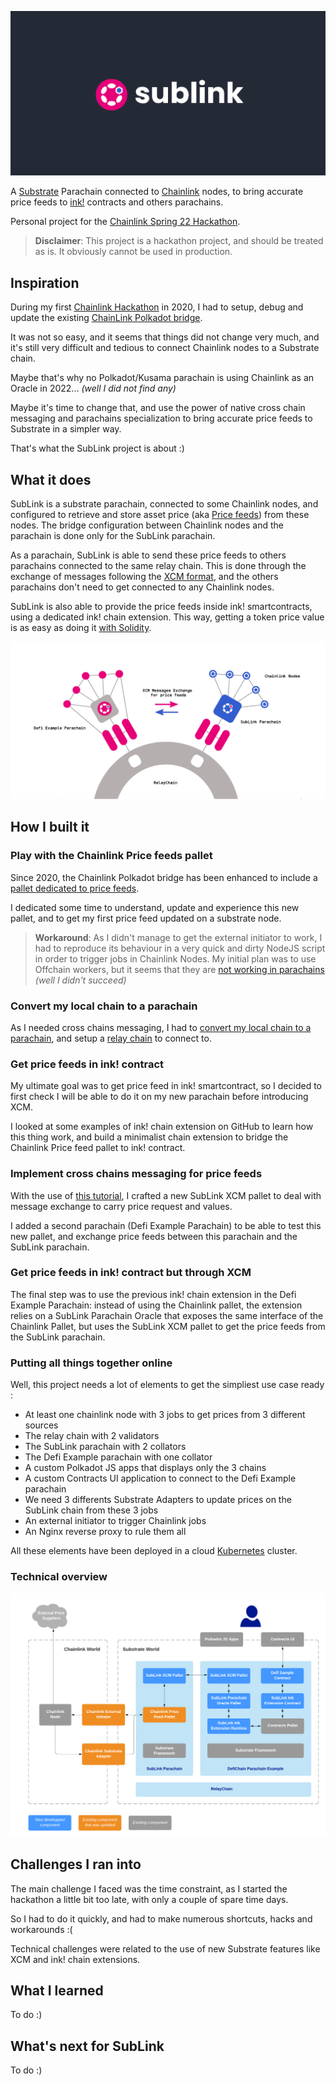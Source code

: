 ![](./images/sublink_text.png)

A [Substrate](https://substrate.io/) Parachain connected to [Chainlink](https://chain.link/) nodes, to bring accurate price feeds to [ink!](https://paritytech.github.io/ink-docs/) contracts and others parachains.

Personal project for the [Chainlink Spring 22 Hackathon](https://chain.link/hackathon).

> **Disclaimer**: This project is a hackathon project, and should be treated as is. It obviously cannot be used in production.
## Inspiration

During my first [Chainlink Hackathon](https://devpost.com/software/ki-dot-a-substrate-based-blockchain-to-help-micro-funding) in 2020, I had to setup, debug and update the existing [ChainLink Polkadot bridge](https://github.com/smartcontractkit/chainlink-polkadot).

It was not so easy, and it seems that things did not change very much, and it's still very difficult and tedious to connect Chainlink nodes to a Substrate chain.

Maybe that's why no Polkadot/Kusama parachain is using Chainlink as an Oracle in 2022... _(well I did not find any)_

Maybe it's time to change that, and use the power of native cross chain messaging and parachains specialization to bring accurate price feeds to Substrate in a simpler way.

That's what the SubLink project is about :)

## What it does

SubLink is a substrate parachain, connected to some Chainlink nodes, and configured to retrieve and store asset price (aka [Price feeds](https://docs.chain.link/docs/using-chainlink-reference-contracts/)) from these nodes. The bridge configuration between Chainlink nodes and the parachain is done only for the SubLink parachain.

As a parachain, SubLink is able to send these price feeds to others parachains connected to the same relay chain. This is done through the exchange of messages following the [XCM format](https://wiki.polkadot.network/docs/learn-crosschain), and the others parachains don't need to get connected to any Chainlink nodes.

SubLink is also able to provide the price feeds inside ink! smartcontracts, using a dedicated ink! chain extension. This way, getting a token price value is as easy as doing it [with Solidity](https://docs.chain.link/docs/get-the-latest-price/#solidity).

![](./images/sublink_parachain.png)

## How I built it

### Play with the Chainlink Price feeds pallet

Since 2020, the Chainlink Polkadot bridge has been enhanced to include a [pallet dedicated to price feeds](https://github.com/smartcontractkit/chainlink-polkadot/tree/master/pallet-chainlink-feed).

I dedicated some time to understand, update and experience this new pallet, and to get my first price feed updated on a substrate node.

> **Workaround**: As I didn't manage to get the external initiator to work, I had to reproduce its behaviour in a very quick and dirty NodeJS script in order to trigger jobs in Chainlink Nodes.
> My initial plan was to use Offchain workers, but it seems that they are [not working in parachains](https://substrate.stackexchange.com/questions/2597/offchain-workers-in-parachain) _(well I didn't succeed)_


### Convert my local chain to a parachain

As I needed cross chains messaging, I had to [convert my local chain to a parachain](https://docs.substrate.io/how-to-guides/v3/parachains/convert/), and setup a [relay chain](https://docs.substrate.io/tutorials/v3/cumulus/start-relay/) to connect to.

### Get price feeds in ink! contract

My ultimate goal was to get price feed in ink! smartcontract, so I decided to first check I will be able to do it on my new parachain before introducing XCM.

I looked at some examples of ink! chain extension on GitHub to learn how this thing work, and build a minimalist chain extension to bridge the Chainlink Price feed pallet to ink! contract.

### Implement cross chains messaging for price feeds

With the use of [this tutorial](https://medium.com/oak-blockchain/tutorial-polkadot-cross-chain-message-passing-xcmp-demo-with-ping-pallet-f53397158ab4), I crafted a new SubLink XCM pallet to deal with message exchange to carry price request and values.

I added a second parachain (Defi Example Parachain) to be able to test this new pallet, and exchange price feeds between this parachain and the SubLink parachain.

### Get price feeds in ink! contract but through XCM

The final step was to use the previous ink! chain extension in the Defi Example Parachain: instead of using the Chainlink pallet, the extension relies on a SubLink Parachain Oracle that exposes the same interface of the Chainlink Pallet, but uses the SubLink XCM pallet to get the price feeds from the SubLink parachain.

### Putting all things together online

Well, this project needs a lot of elements to get the simpliest use case ready :

- At least one chainlink node with 3 jobs to get prices from 3 different sources
- The relay chain with 2 validators
- The SubLink parachain with 2 collators
- The Defi Example parachain with one collator
- A custom Polkadot JS apps that displays only the 3 chains
- A custom Contracts UI application to connect to the Defi Example parachain
- We need 3 differents Substrate Adapters to update prices on the SubLink chain from these 3 jobs
- An external initiator to trigger Chainlink jobs
- An Nginx reverse proxy to rule them all
  
All these elements have been deployed in a cloud [Kubernetes](./k8s/) cluster.

### Technical overview

![](./images/SubLink%20Components.png)


## Challenges I ran into

The main challenge I faced was the time constraint, as I started the hackathon a little bit too late, with only a couple of spare time days.

So I had to do it quickly, and had to make numerous shortcuts, hacks and workarounds :(

Technical challenges were related to the use of new Substrate features like XCM and ink! chain extensions.

## What I learned

To do :)

## What's next for SubLink

To do :)
